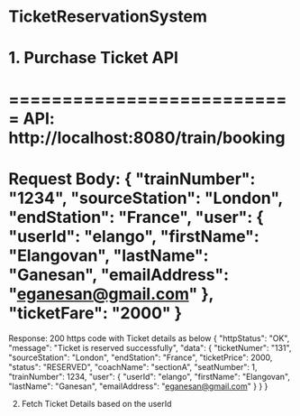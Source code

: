 # TicketReservationSystem

# 1. Purchase Ticket API
===========================
API: http://localhost:8080/train/booking
============================
Request Body:
{
    "trainNumber": "1234",
    "sourceStation": "London",
    "endStation": "France",
    "user": {
        "userId": "elango",
        "firstName": "Elangovan",
        "lastName": "Ganesan",
        "emailAddress": "eganesan@gmail.com"
    },
    "ticketFare": "2000"
}
=================================

Response: 200 https code with Ticket details as below
{
    "httpStatus": "OK",
    "message": "Ticket is reserved successfully",
    "data": {
        "ticketNumer": "131",
        "sourceStation": "London",
        "endStation": "France",
        "ticketPrice": 2000,
        "status": "RESERVED",
        "coachName": "sectionA",
        "seatNumber": 1,
        "trainNumber": 1234,
        "user": {
            "userId": "elango",
            "firstName": "Elangovan",
            "lastName": "Ganesan",
            "emailAddress": "eganesan@gmail.com"
        }
    }
}


2. Fetch Ticket Details based on the userId

